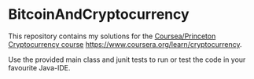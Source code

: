# BitcoinAndCryptocurrency
This repository contains my solutions for the [Coursea/Princeton Cryptocurrency course](https://www.google.com) https://www.coursera.org/learn/cryptocurrency.

Use the provided main class and junit tests to run or test the code in your favourite Java-IDE. 
